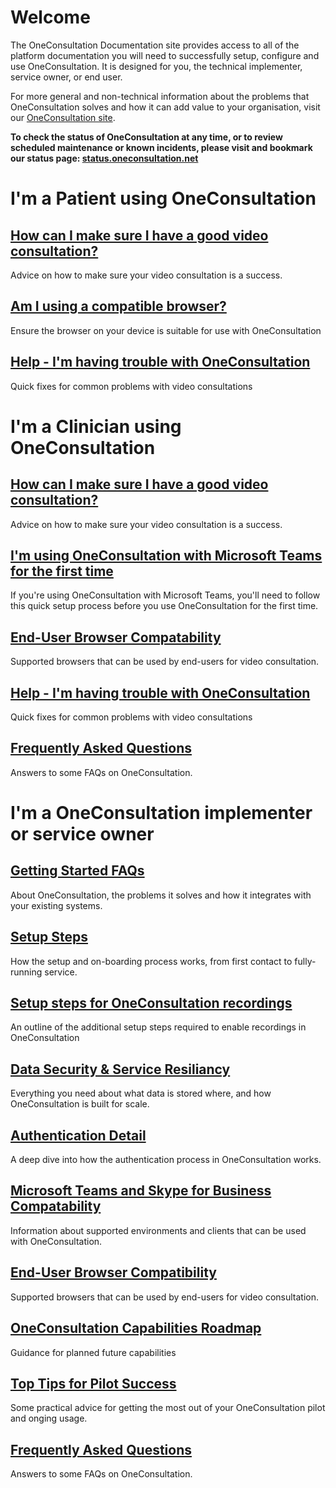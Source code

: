 # Welcome

The OneConsultation Documentation site provides access to all of the platform documentation you will need to successfully setup, configure and use OneConsultation. It is designed for you, the technical implementer, service owner, or end user. 

For more general and non-technical information about the problems that OneConsultation solves and how it can add value to your organisation, visit our [OneConsultation site](https://modalitysystems.com/software/oneconsultation).

**To check the status of OneConsultation at any time, or to review scheduled maintenance or known incidents, please visit and bookmark our status page: [status.oneconsultation.net](https://status.oneconsultation.net)**

# I'm a Patient using OneConsultation 

## [How can I make sure I have a good video consultation?](patient-guidance.md) 
Advice on how to make sure your video consultation is a success. 

## [Am I using a compatible browser?](browsers.md)
Ensure the browser on your device is suitable for use with OneConsultation

## [Help - I'm having trouble with OneConsultation](public-troubleshooting.md)
Quick fixes for common problems with video consultations

# I'm a Clinician using OneConsultation 

## [How can I make sure I have a good video consultation?](clinician-guidance.md) 
Advice on how to make sure your video consultation is a success. 

## [I'm using OneConsultation with Microsoft Teams for the first time](teams-users-initial-setup.md)
If you're using OneConsultation with Microsoft Teams, you'll need to follow this quick setup process before you use OneConsultation for the first time.

## [End-User Browser Compatability](browsers.md)
Supported browsers that can be used by end-users for video consultation.

## [Help - I'm having trouble with OneConsultation](O365-troubleshooting.md)
Quick fixes for common problems with video consultations

## [Frequently Asked Questions](faqs.md)
Answers to some FAQs on OneConsultation. 

# I'm a OneConsultation implementer or service owner

## [Getting Started FAQs](getting-started.md)
About OneConsultation, the problems it solves and how it integrates with your existing systems. 

## [Setup Steps](setup-steps.md)
How the setup and on-boarding process works, from first contact to fully-running service.

## [Setup steps for OneConsultation recordings](recording_setup.md)
An outline of the additional setup steps required to enable recordings in OneConsultation

## [Data Security & Service Resiliancy](security_and_resiliancy.md)
Everything you need about what data is stored where, and how OneConsultation is built for scale.

## [Authentication Detail](auth.md)
A deep dive into how the authentication process in OneConsultation works.

## [Microsoft Teams and Skype for Business Compatability](clients.md)
Information about supported environments and clients that can be used with OneConsultation.

## [End-User Browser Compatibility](browsers.md)
Supported browsers that can be used by end-users for video consultation.

## [OneConsultation Capabilities Roadmap](roadmap.md)
Guidance for planned future capabilities

## [Top Tips for Pilot Success](pilot-success.md) 
Some practical advice for getting the most out of your OneConsultation pilot and onging usage. 

## [Frequently Asked Questions](faqs.md)
Answers to some FAQs on OneConsultation. 






